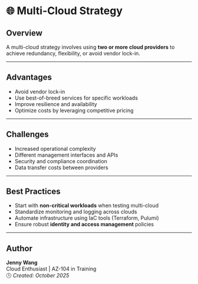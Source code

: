 # 🌐 Multi-Cloud Strategy

## Overview
A multi-cloud strategy involves using **two or more cloud providers** to achieve redundancy, flexibility, or avoid vendor lock-in.

---

## Advantages
- Avoid vendor lock-in  
- Use best-of-breed services for specific workloads  
- Improve resilience and availability  
- Optimize costs by leveraging competitive pricing  

---

## Challenges
- Increased operational complexity  
- Different management interfaces and APIs  
- Security and compliance coordination  
- Data transfer costs between providers  

---

## Best Practices
- Start with **non-critical workloads** when testing multi-cloud  
- Standardize monitoring and logging across clouds  
- Automate infrastructure using IaC tools (Terraform, Pulumi)  
- Ensure robust **identity and access management** policies  

---

## Author
**Jenny Wang**  
Cloud Enthusiast | AZ-104 in Training  
🕓 *Created: October 2025*
